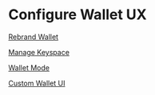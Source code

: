 # Configure Wallet UX

[Rebrand Wallet](config-wallet-branding/)

[Manage Keyspace](config-wallet-keyspace/)

[Wallet Mode](config-wallet-settings/)

[Custom Wallet UI](../config-custom-wallet-ui/)
